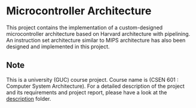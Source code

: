 # Microcontroller Architecture
This project contains the implementation of a custom-designed microcontroller architecture based on Harvard architecture with pipelining. An instruction set architecture similar to MIPS architecture has also been designed and implemented in this project.

## Note
This is a university (GUC) course project. Course name is (CSEN 601 : Computer System Architecture). For a detailed description of the project and its requirements and project report, please have a look at the [description](description) folder.
